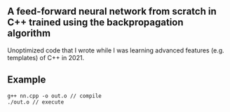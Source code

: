 ## A feed-forward neural network from scratch in C++ trained using the backpropagation algorithm

Unoptimized code that I wrote while I was learning advanced features (e.g. templates) of C++ in 2021. 

## Example

```g++
g++ nn.cpp -o out.o // compile
./out.o // execute
```

